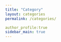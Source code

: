 ```yaml
---
title: "Category"
layout: categories
permalink: /categories/

author_profile:true
sidebar_main: true
---
```

